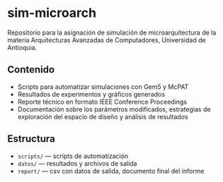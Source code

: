 # sim-microarch

Repositorio para la asignación de simulación de microarquitectura de la materia Arquitecturas Avanzadas de Computadores, Universidad de Antioquia.

## Contenido
- Scripts para automatizar simulaciones con Gem5 y McPAT
- Resultados de experimentos y gráficos generados
- Reporte técnico en formato IEEE Conference Proceedings
- Documentación sobre los parámetros modificados, estrategias de exploración del espacio de diseño y análisis de resultados

## Estructura
- `scripts/`  — scripts de automatización
- `datos/`    — resultados y archivos de salida
- `report/`   — csv con datos de salida, documento final del informe
